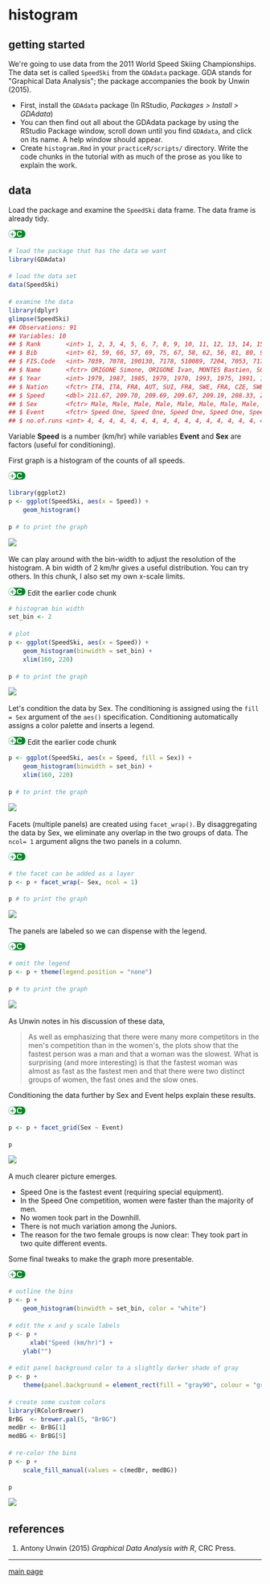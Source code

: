 
histogram
=========

getting started
---------------

We're going to use data from the 2011 World Speed Skiing Championships. The data set is called `SpeedSki` from the `GDAdata` package. GDA stands for "Graphical Data Analysis"; the package accompanies the book by Unwin (2015).

-   First, install the `GDAdata` package (In RStudio, *Packages &gt; Install &gt; GDAdata*)
-   You can then find out all about the GDAdata package by using the RStudio Package window, scroll down until you find `GDAdata`, and click on its name. A help window should appear.
-   Create `histogram.Rmd` in your `practiceR/scripts/` directory. Write the code chunks in the tutorial with as much of the prose as you like to explain the work.

data
----

Load the package and examine the `SpeedSki` data frame. The data frame is already tidy.

![](../resources/images/code-icon.png)

``` r
# load the package that has the data we want 
library(GDAdata)

# load the data set 
data(SpeedSki)

# examine the data
library(dplyr)
glimpse(SpeedSki)
## Observations: 91
## Variables: 10
## $ Rank       <int> 1, 2, 3, 4, 5, 6, 7, 8, 9, 10, 11, 12, 13, 14, 15, ...
## $ Bib        <int> 61, 59, 66, 57, 69, 75, 67, 58, 62, 56, 81, 80, 93,...
## $ FIS.Code   <int> 7039, 7078, 190130, 7178, 510089, 7204, 7053, 7170,...
## $ Name       <fctr> ORIGONE Simone, ORIGONE Ivan, MONTES Bastien, SCHR...
## $ Year       <int> 1979, 1987, 1985, 1979, 1970, 1993, 1975, 1991, 198...
## $ Nation     <fctr> ITA, ITA, FRA, AUT, SUI, FRA, SWE, FRA, CZE, SWE, ...
## $ Speed      <dbl> 211.67, 209.70, 209.69, 209.67, 209.19, 208.33, 208...
## $ Sex        <fctr> Male, Male, Male, Male, Male, Male, Male, Male, Ma...
## $ Event      <fctr> Speed One, Speed One, Speed One, Speed One, Speed ...
## $ no.of.runs <int> 4, 4, 4, 4, 4, 4, 4, 4, 4, 4, 4, 4, 4, 4, 4, 4, 4, ...
```

Variable **Speed** is a number (km/hr) while variables **Event** and **Sex** are factors (useful for conditioning).

First graph is a histogram of the counts of all speeds.

![](../resources/images/code-icon.png)

``` r
library(ggplot2)
p <- ggplot(SpeedSki, aes(x = Speed)) + 
    geom_histogram()

p # to print the graph
```

![](cm036_histogram_files/figure-markdown_github/unnamed-chunk-3-1.png)

We can play around with the bin-width to adjust the resolution of the histogram. A bin width of 2 km/hr gives a useful distribution. You can try others. In this chunk, I also set my own x-scale limits.

![](../resources/images/code-icon.png) Edit the earlier code chunk

``` r
# histogram bin width
set_bin <- 2

# plot 
p <- ggplot(SpeedSki, aes(x = Speed)) + 
    geom_histogram(binwidth = set_bin) + 
    xlim(160, 220)

p # to print the graph
```

![](cm036_histogram_files/figure-markdown_github/unnamed-chunk-4-1.png)

Let's condition the data by Sex. The conditioning is assigned using the `fill = Sex` argument of the `aes()` specification. Conditioning automatically assigns a color palette and inserts a legend.

![](../resources/images/code-icon.png) Edit the earlier code chunk

``` r
p <- ggplot(SpeedSki, aes(x = Speed, fill = Sex)) + 
    geom_histogram(binwidth = set_bin) + 
    xlim(160, 220)

p # to print the graph
```

![](cm036_histogram_files/figure-markdown_github/unnamed-chunk-5-1.png)

Facets (multiple panels) are created using `facet_wrap()`. By disaggregating the data by Sex, we eliminate any overlap in the two groups of data. The `ncol= 1` argument aligns the two panels in a column.

![](../resources/images/code-icon.png)

``` r
# the facet can be added as a layer 
p <- p + facet_wrap(~ Sex, ncol = 1)

p # to print the graph
```

![](cm036_histogram_files/figure-markdown_github/unnamed-chunk-6-1.png)

The panels are labeled so we can dispense with the legend.

![](../resources/images/code-icon.png)

``` r
# omit the legend
p <- p + theme(legend.position = "none")

p # to print the graph
```

![](cm036_histogram_files/figure-markdown_github/unnamed-chunk-7-1.png)

As Unwin notes in his discussion of these data,

> As well as emphasizing that there were many more competitors in the men's competition than in the women's, the plots show that the fastest person was a man and that a woman was the slowest. What is surprising (and more interesting) is that the fastest woman was almost as fast as the fastest men and that there were two distinct groups of women, the fast ones and the slow ones.

Conditioning the data further by Sex and Event helps explain these results.

![](../resources/images/code-icon.png)

``` r
p <- p + facet_grid(Sex ~ Event)

p
```

![](cm036_histogram_files/figure-markdown_github/unnamed-chunk-8-1.png)

A much clearer picture emerges.

-   Speed One is the fastest event (requiring special equipment).
-   In the Speed One competition, women were faster than the majority of men.
-   No women took part in the Downhill.
-   There is not much variation among the Juniors.
-   The reason for the two female groups is now clear: They took part in two quite different events.

Some final tweaks to make the graph more presentable.

![](../resources/images/code-icon.png)

``` r
# outline the bins
p <- p +
    geom_histogram(binwidth = set_bin, color = "white")

# edit the x and y scale labels 
p <- p +
      xlab("Speed (km/hr)") + 
    ylab("")

# edit panel background color to a slightly darker shade of gray 
p <- p +
    theme(panel.background = element_rect(fill = "gray90", colour = "gray90", size = 0.5, linetype = "solid"))

# create some custom colors 
library(RColorBrewer)
BrBG  <- brewer.pal(5, "BrBG")
medBr <- BrBG[1]
medBG <- BrBG[5]

# re-color the bins
p <- p +
    scale_fill_manual(values = c(medBr, medBG)) 

p
```

![](cm036_histogram_files/figure-markdown_github/unnamed-chunk-9-1.png)

references
----------

1.  Antony Unwin (2015) *Graphical Data Analysis with R*, CRC Press.

------------------------------------------------------------------------

[main page](../README.md)
